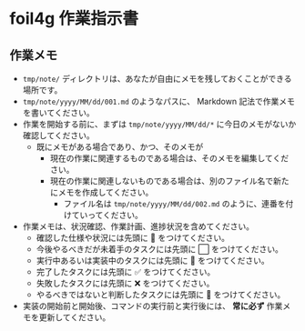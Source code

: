 # foil4g 作業指示書

## 作業メモ

- `tmp/note/` ディレクトリは、あなたが自由にメモを残しておくことができる場所です。
- `tmp/note/yyyy/MM/dd/001.md` のようなパスに、 Markdown 記法で作業メモを書いてください。
- 作業を開始する前に、まずは `tmp/note/yyyy/MM/dd/*` に今日のメモがないか確認してください。
  - 既にメモがある場合であり、かつ、そのメモが
    - 現在の作業に関連するものである場合は、そのメモを編集してください。
    - 現在の作業に関連しないものである場合は、別のファイル名で新たにメモを作成してください。
      - ファイル名は `tmp/note/yyyy/MM/dd/002.md` のように、連番を付けていってください。
- 作業メモは、状況確認、作業計画、進捗状況を含めてください。
  - 確認した仕様や状況には先頭に 📝 をつけてください。
  - 今後やるべきだが未着手のタスクには先頭に ⬜ をつけてください。
  - 実行中あるいは実装中のタスクには先頭に 🔨 をつけてください。
  - 完了したタスクには先頭に ✅️ をつけてください。
  - 失敗したタスクには先頭に ❌ をつけてください。
  - やるべきではないと判断したタスクには先頭に 🚫 をつけてください。
- 実装の開始前と開始後、コマンドの実行前と実行後には、 **常に必ず** 作業メモを更新してください。
